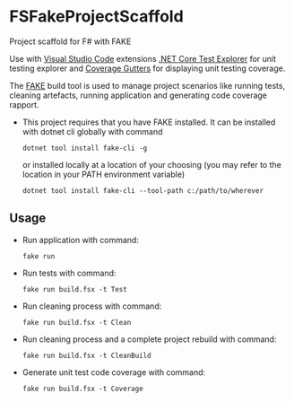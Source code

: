 # FSFakeProjectScaffold
Project scaffold for F# with FAKE

Use with
[Visual Studio Code](https://code.visualstudio.com/)
extensions
[.NET Core Test Explorer](https://github.com/formulahendry/vscode-dotnet-test-explorer)
for unit testing explorer and
[Coverage Gutters](https://github.com/ryanluker/vscode-coverage-gutters)
for displaying unit testing coverage.

The
[FAKE](https://fake.build/)
build tool is used to manage project scenarios like running tests, cleaning artefacts, running application and generating code coverage rapport.

- This project requires that you have FAKE installed. It can be installed with dotnet cli globally with command
    ```
    dotnet tool install fake-cli -g
    ```
    or installed locally at a location of your choosing (you may refer to the location in your PATH environment variable)
    ```
    dotnet tool install fake-cli --tool-path c:/path/to/wherever
    ```

## Usage
- Run application with command:
    ```
    fake run
    ```
- Run tests with command:
    ```
    fake run build.fsx -t Test
    ```
- Run cleaning process with command:
    ```
    fake run build.fsx -t Clean
    ```
- Run cleaning process and a complete project rebuild with command:
    ```
    fake run build.fsx -t CleanBuild
    ```
- Generate unit test code coverage with command:
    ```
    fake run build.fsx -t Coverage
    ```
